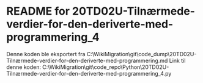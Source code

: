 # README for 20TD02U-Tilnærmede-verdier-for-den-deriverte-med-programmering_4
Denne koden ble eksportert fra C:\WikiMigration\git\code_dump\20TD02U-Tilnærmede-verdier-for-den-deriverte-med-programmering.md
Link til denne koden: C:\WikiMigration\git\code_repo\Python\20TD02U-Tilnærmede-verdier-for-den-deriverte-med-programmering_4.py
